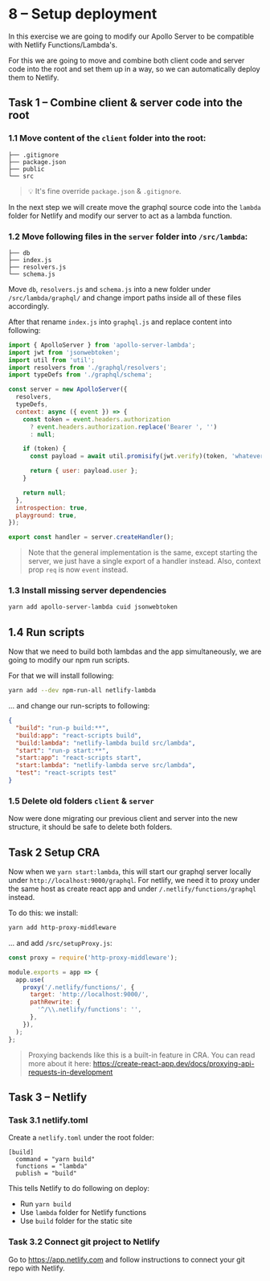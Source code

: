 # 8 – Setup deployment

In this exercise we are going to modify our Apollo Server to be compatible with Netlify Functions/Lambda's.

For this we are going to move and combine both client code and server code into the root and set them up in a way, so we can automatically deploy them to Netlify.

## Task 1 – Combine client & server code into the root

### 1.1 Move content of the `client` folder into the root:

```
├── .gitignore
├── package.json
├── public
└── src
```

> 💡 It's fine override `package.json` & `.gitignore`.

In the next step we will create move the graphql source code into the `lambda` folder for Netlify and modify our server to act as a lambda function.

### 1.2 Move following files in the `server` folder into `/src/lambda`:

```
├── db
├── index.js
├── resolvers.js
└── schema.js
```

Move `db`, `resolvers.js` and `schema.js` into a new folder under `/src/lambda/graphql/` and change import paths inside all of these files accordingly.

After that rename `index.js` into `graphql.js` and replace content into following:

```js
import { ApolloServer } from 'apollo-server-lambda';
import jwt from 'jsonwebtoken';
import util from 'util';
import resolvers from './graphql/resolvers';
import typeDefs from './graphql/schema';

const server = new ApolloServer({
  resolvers,
  typeDefs,
  context: async ({ event }) => {
    const token = event.headers.authorization
      ? event.headers.authorization.replace('Bearer ', '')
      : null;

    if (token) {
      const payload = await util.promisify(jwt.verify)(token, 'whateversecret');

      return { user: payload.user };
    }

    return null;
  },
  introspection: true,
  playground: true,
});

export const handler = server.createHandler();
```

> Note that the general implementation is the same, except starting the server, we just have a single export of a handler instead. Also, context prop `req` is now `event` instead.

### 1.3 Install missing server dependencies

```sh
yarn add apollo-server-lambda cuid jsonwebtoken
```

## 1.4 Run scripts

Now that we need to build both lambdas and the app simultaneously, we are going to modify our npm run scripts.

For that we will install following:

```sh
yarn add --dev npm-run-all netlify-lambda
```

... and change our run-scripts to following:

```json
{
  "build": "run-p build:**",
  "build:app": "react-scripts build",
  "build:lambda": "netlify-lambda build src/lambda",
  "start": "run-p start:**",
  "start:app": "react-scripts start",
  "start:lambda": "netlify-lambda serve src/lambda",
  "test": "react-scripts test"
}
```

### 1.5 Delete old folders `client` & `server`

Now were done migrating our previous client and server into the new structure, it should be safe to delete both folders.

## Task 2 Setup CRA

Now when we `yarn start:lambda`, this will start our graphql server locally under `http://localhost:9000/graphql`. For netlify, we need it to proxy under the same host as create react app and under `/.netlify/functions/graphql` instead.

To do this: we install:

```sh
yarn add http-proxy-middleware
```

... and add `/src/setupProxy.js`:

```js
const proxy = require('http-proxy-middleware');

module.exports = app => {
  app.use(
    proxy('/.netlify/functions/', {
      target: 'http://localhost:9000/',
      pathRewrite: {
        '^/\\.netlify/functions': '',
      },
    }),
  );
};
```

> Proxying backends like this is a built-in feature in CRA. You can read more about it here: https://create-react-app.dev/docs/proxying-api-requests-in-development

## Task 3 – Netlify

### Task 3.1 netlify.toml

Create a `netlify.toml` under the root folder:

```
[build]
  command = "yarn build"
  functions = "lambda"
  publish = "build"
```

This tells Netlify to do following on deploy:

- Run `yarn build`
- Use `lambda` folder for Netlify functions
- Use `build` folder for the static site

### Task 3.2 Connect git project to Netlify

Go to https://app.netlify.com and follow instructions to connect your git repo with Netlify.
